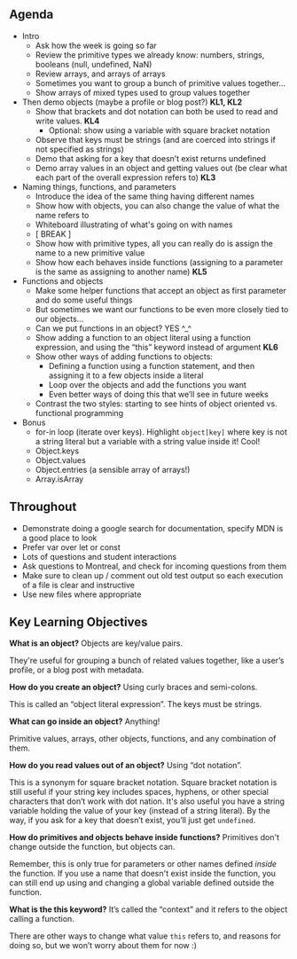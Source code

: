 ## Agenda
- Intro
    - Ask how the week is going so far
    - Review the primitive types we already know: numbers, strings, booleans (null, undefined, NaN)
    - Review arrays, and arrays of arrays
    - Sometimes you want to group a bunch of primitive values together...
    - Show arrays of mixed types used to group values together
- Then demo objects (maybe a profile or blog post?) **KL1, KL2**
    - Show that brackets and dot notation can both be used to read and write values. **KL4**
        - Optional: show using a variable with square bracket notation
    - Observe that keys must be strings (and are coerced into strings if not specified as strings)
    - Demo that asking for a key that doesn’t exist returns undefined
    - Demo array values in an object and getting values out (be clear what each part of the overall expression refers to) **KL3**
- Naming things, functions, and parameters
    - Introduce the idea of the same thing having different names
    - Show how with objects, you can also change the value of what the name refers to
    - Whiteboard illustrating of what's going on with names
    - [ BREAK ]
    - Show how with primitive types, all you can really do is assign the name to a new primitive value
    - Show how each behaves inside functions (assigning to a parameter is the same as assigning to another name) **KL5**
- Functions and objects
    - Make some helper functions that accept an object as first parameter and do some useful things
    - But sometimes we want our functions to be even more closely tied to our objects…
    - Can we put functions in an object?  YES ^_^
    - Show adding a function to an object literal using a function expression, and using the “this” keyword instead of argument **KL6**
    - Show other ways of adding functions to objects:
        - Defining a function using a function statement, and then assigning it to a few objects inside a literal
        - Loop over the objects and add the functions you want
        - Even better ways of doing this that we’ll see in future weeks
    - Contrast the two styles: starting to see hints of object oriented vs. functional programming
- Bonus
    - for-in loop (iterate over keys).  Highlight `object[key]` where key is not a string literal but a variable with a string value inside it!  Cool!
    - Object.keys
    - Object.values
    - Object.entries (a sensible array of arrays!)
    - Array.isArray

## Throughout
- Demonstrate doing a google search for documentation, specify MDN is a good place to look
- Prefer var over let or const
- Lots of questions and student interactions
- Ask questions to Montreal, and check for incoming questions from them
- Make sure to clean up / comment out old test output so each execution of a file is clear and instructive
- Use new files where appropriate


## Key Learning Objectives

**What is an object?**
Objects are key/value pairs.

They're useful for grouping a bunch of related values together, like a user’s profile, or a blog post with metadata.

**How do you create an object?**
Using curly braces and semi-colons.

This is called an “object literal expression”.  The keys must be strings.

**What can go inside an object?**
Anything!

Primitive values, arrays, other objects, functions, and any combination of them.

**How do you read values out of an object?**
Using “dot notation”.

This is a synonym for square bracket notation.  Square bracket notation is still useful if your string key includes spaces, hyphens, or other special characters that don’t work with dot nation.  It's also useful you have a string variable holding the value of your key (instead of a string literal).  By the way, if you ask for a key that doesn’t exist, you’ll just get `undefined`.

**How do primitives and objects behave inside functions?**
Primitives don't change outside the function, but objects can.

Remember, this is only true for parameters or other names defined _inside_ the function.  If you use a name that doesn't exist inside the function, you can still end up using and changing a global variable defined outside the function.

**What is the this keyword?**
It’s called the “context” and it refers to the object calling a function.

There are other ways to change what value `this` refers to, and reasons for doing so, but we won’t worry about them for now :)
